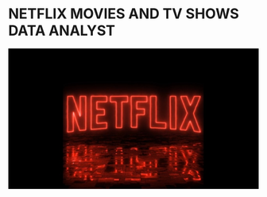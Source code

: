 # NETFLIX MOVIES AND TV SHOWS DATA ANALYST
![NETFLIX_LOGO](https://github.com/Mainabryan/NETFLIX-_PROJECT_-SQL-1/blob/main/NETFLIX%202.jpeg)

